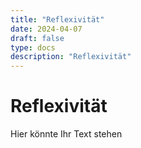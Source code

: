 ```yaml
---
title: "Reflexivität"
date: 2024-04-07
draft: false
type: docs
description: "Reflexivität"
---
```


# Reflexivität

Hier könnte Ihr Text stehen